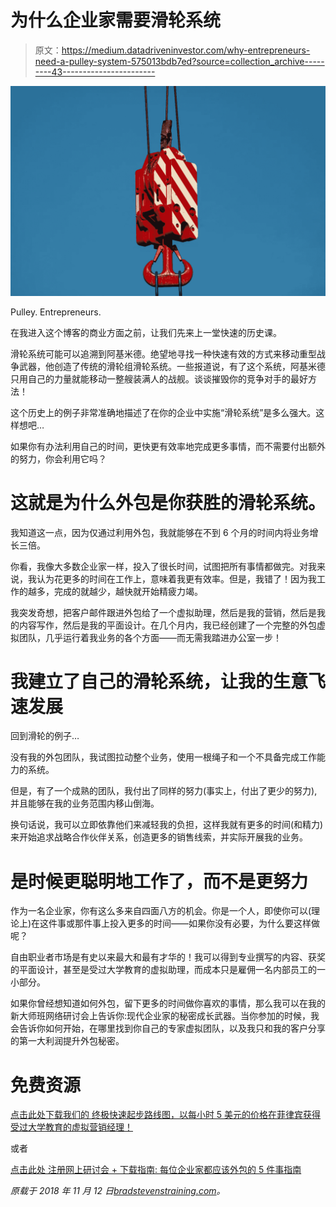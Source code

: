 # 为什么企业家需要滑轮系统

> 原文：<https://medium.datadriveninvestor.com/why-entrepreneurs-need-a-pulley-system-575013bdb7ed?source=collection_archive---------43----------------------->

![](img/c733f60afcbd37addedfddcd3d72b6d1.png)

Pulley. Entrepreneurs.

在我进入这个博客的商业方面之前，让我们先来上一堂快速的历史课。

滑轮系统可能可以追溯到阿基米德。绝望地寻找一种快速有效的方式来移动重型战争武器，他创造了传统的滑轮组滑轮系统。一些报道说，有了这个系统，阿基米德只用自己的力量就能移动一整艘装满人的战舰。谈谈摧毁你的竞争对手的最好方法！

这个历史上的例子非常准确地描述了在你的企业中实施“滑轮系统”是多么强大。这样想吧…

如果你有办法利用自己的时间，更快更有效率地完成更多事情，而不需要付出额外的努力，你会利用它吗？

# 这就是为什么外包是你获胜的滑轮系统。

我知道这一点，因为仅通过利用外包，我就能够在不到 6 个月的时间内将业务增长三倍。

你看，我像大多数企业家一样，投入了很长时间，试图把所有事情都做完。对我来说，我认为花更多的时间在工作上，意味着我更有效率。但是，我错了！因为我工作的越多，完成的就越少，越快就开始精疲力竭。

我突发奇想，把客户邮件跟进外包给了一个虚拟助理，然后是我的营销，然后是我的内容写作，然后是我的平面设计。在几个月内，我已经创建了一个完整的外包虚拟团队，几乎运行着我业务的各个方面——而无需我踏进办公室一步！

# 我建立了自己的滑轮系统，让我的生意飞速发展

回到滑轮的例子…

没有我的外包团队，我试图拉动整个业务，使用一根绳子和一个不具备完成工作能力的系统。

但是，有了一个成熟的团队，我付出了同样的努力(事实上，付出了更少的努力),并且能够在我的业务范围内移山倒海。

换句话说，我可以立即依靠他们来减轻我的负担，这样我就有更多的时间(和精力)来开始追求战略合作伙伴关系，创造更多的销售线索，并实际开展我的业务。

# 是时候更聪明地工作了，而不是更努力

作为一名企业家，你有这么多来自四面八方的机会。你是一个人，即使你可以(理论上)在这件事或那件事上投入更多的时间——如果你没有必要，为什么要这样做呢？

自由职业者市场是有史以来最大和最有才华的！我可以得到专业撰写的内容、获奖的平面设计，甚至是受过大学教育的虚拟助理，而成本只是雇佣一名内部员工的一小部分。

如果你曾经想知道如何外包，留下更多的时间做你喜欢的事情，那么我可以在我的新大师班网络研讨会上告诉你:现代企业家的秘密成长武器。当你参加的时候，我会告诉你如何开始，在哪里找到你自己的专家虚拟团队，以及我只和我的客户分享的第一大利润提升外包秘密。

# 免费资源

[点击此处下载我们的
终极快速起步路线图，以每小时 5 美元的价格在菲律宾获得受过大学教育的虚拟营销经理！](https://entreholic.clickfunnels.com/optin23944016)

或者

[点击此处
注册网上研讨会
+
下载指南:
每位企业家都应该外包的 5 件事指南](http://www.onlinemeetingnow.com/register/?id=vsak2brz9n&utm_source=Medium&utm_campaign=growthweaponswebinar&utm_content=Blogpulleysystem)

*原载于 2018 年 11 月 12 日*[*bradstevenstraining.com*](http://bradstevenstraining.com/2018/11/12/entrepreneurs-pulley-system/)*。*